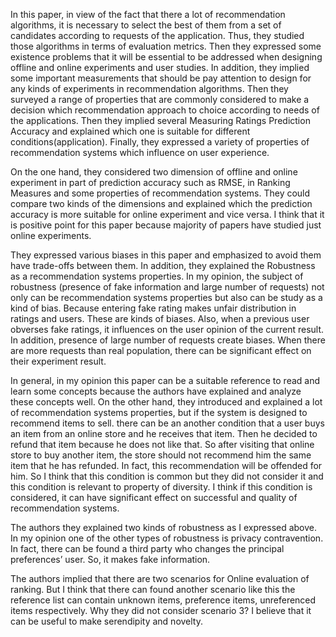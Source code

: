 In this paper, in view of the fact that there a lot of recommendation algorithms, it is necessary to select the best of them from a set of candidates according to requests of the application. Thus, they studied those algorithms in terms of evaluation metrics. Then they expressed some existence problems that it will be essential to be addressed when designing offline and online experiments and user studies. In addition, they implied some important measurements that should be pay attention to design for any kinds of experiments in recommendation algorithms. Then they surveyed a range of properties that are commonly considered to make a decision which recommendation approach to choice according to needs of the applications. Then they implied several Measuring Ratings Prediction Accuracy and explained which one is suitable for different conditions(application). Finally, they expressed a variety of properties of recommendation systems which influence on user experience. 

On the one hand, they considered two dimension of offline and online experiment in part of prediction accuracy such as RMSE, in Ranking Measures and some properties of recommendation systems. They could compare two kinds of the dimensions and explained which the prediction accuracy is more suitable for online experiment and vice versa. I think that it is positive point for this paper because majority of papers have studied just online experiments. 

They expressed various biases in this paper and emphasized to avoid them have trade-offs between them. In addition, they explained the Robustness as a recommendation systems properties. In my opinion, the subject of robustness (presence of fake information and large number of requests) not only can be recommendation systems properties but also can be study as a kind of bias. Because entering fake rating makes unfair distribution in ratings and users. These are kinds of biases. Also, when a previous user obverses fake ratings, it influences on the user opinion of the current result. In addition, presence of large number of requests create biases. When there are more requests than real population, there can be significant effect on their experiment result.

In general, in my opinion this paper can be a suitable reference to read and learn some concepts because the authors have explained and analyze these concepts well.
On the other hand, they introduced and explained a lot of recommendation systems properties, but if the system is designed to recommend items to sell. there can be an another condition that a user buys an item from an online store and he receives that item. Then he decided to refund that item because he does not like that. So after visiting that online store to buy another item, the store should not recommend him the same item that he has refunded. In fact, this recommendation will be offended for him. So I think that this condition is common but they did not consider it and this condition is relevant to property of diversity. I think if this condition is considered, it can have significant effect on successful and quality of recommendation systems.

The authors they explained two kinds of robustness as I expressed above. In my opinion one of the other types of robustness is privacy contravention. In fact, there can be found a third party who changes the principal preferences’ user. So, it makes fake information. 

The authors implied that there are two scenarios for Online evaluation of ranking. But I think that there can found another scenario like this the reference list can contain unknown items, preference items, unreferenced items respectively. Why they did not consider scenario 3? I believe that it can be useful to make serendipity and novelty.

